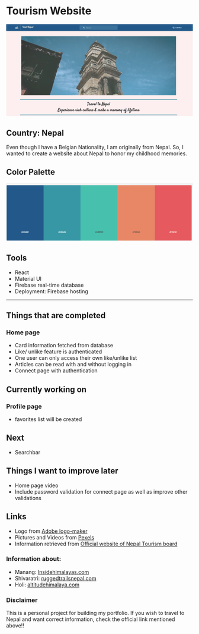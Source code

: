 # Tourism Website
[![Tourism Website](./src/Components/store/tourismWebsite.png)](https://np-project-33535.web.app/)
## Country: Nepal
Even though I have a Belgian Nationality, I am originally from Nepal. So, I wanted to create a website about Nepal to honor my childhood memories. 
## Color Palette
 ![color palette](./src/Components/store/colorPalette.png)
## Tools
- React 
- Material UI
- Firebase real-time database
- Deployment: Firebase hosting

----------------------------
## Things that are completed
### Home page
- Card information fetched from database
- Like/ unlike feature is authenticated
- One user can only access their own like/unlike list
- Articles can be read with and without logging in 
- Connect page with authentication
## Currently working on
### Profile page
- favorites list will be created
## Next 
- Searchbar
## Things I want to improve later
- Home page video
- Include password validation for connect page as well as improve other validations
## Links
- Logo from [Adobe logo-maker](https://express.adobe.com/express-apps/logo-maker/) 
- Pictures and Videos from [Pexels](https://www.pexels.com/)
- Information retrieved from [Official website of Nepal Tourism board](https://ntb.gov.np/)
### Information about: 
- Manang: [Insidehimalayas.com](https://www.insidehimalayas.com/why-you-need-visit-manang/)
- Shivaratri: [ruggedtrailsnepal.com](https://www.ruggedtrailsnepal.com/blog/shivaratri-in-nepal)
- Holi: [altitudehimalaya.com](https://www.altitudehimalaya.com/blog/holi-festival-in-nepal) 
### Disclaimer
This is a personal project for building my portfolio. If you wish to travel to Nepal and want correct information, check the official link mentioned above!!
